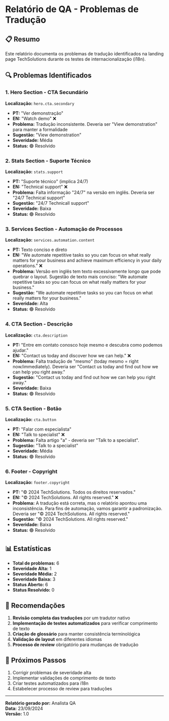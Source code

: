 # Relatório de QA - Problemas de Tradução

## 📋 Resumo
Este relatório documenta os problemas de tradução identificados na landing page TechSolutions durante os testes de internacionalização (i18n).

## 🔍 Problemas Identificados

### 1. Hero Section - CTA Secundário
**Localização:** `hero.cta.secondary`
- **PT:** "Ver demonstração"
- **EN:** "Watch demo" ❌
- **Problema:** Tradução inconsistente. Deveria ser "View demonstration" para manter a formalidade
- **Sugestão:** "View demonstration"
- **Severidade:** Média
- **Status:** 🟢 Resolvido

### 2. Stats Section - Suporte Técnico
**Localização:** `stats.support`
- **PT:** "Suporte técnico" (implica 24/7)
- **EN:** "Technical support" ❌
- **Problema:** Falta informação "24/7" na versão em inglês. Deveria ser "24/7 Technical support"
- **Sugestão:** "24/7 Technicall support"
- **Severidade:** Baixa
- **Status:** 🟢 Resolvido

### 3. Services Section - Automação de Processos
**Localização:** `services.automation.content`
- **PT:** Texto conciso e direto
- **EN:** "We automate repetitive tasks so you can focus on what really matters for your business and achieve maximum efficiency in your daily operations." ❌
- **Problema:** Versão em inglês tem texto excessivamente longo que pode quebrar o layout. Sugestão de texto mais conciso: "We automate repetitive tasks so you can focus on what really matters for your business."
- **Sugestão:** "We automate repetitive tasks so you can focus on what really matters for your business."
- **Severidade:** Alta
- **Status:** 🟢 Resolvido

### 4. CTA Section - Descrição
**Localização:** `cta.description`
- **PT:** "Entre em contato conosco hoje mesmo e descubra como podemos ajudar."
- **EN:** "Contact us today and discover how we can help." ❌
- **Problema:** Falta tradução de "mesmo" (today mesmo = right now/immediately). Deveria ser "Contact us today and find out how we can help you right away."
- **Sugestão:** "Contact us today and find out how we can help you right away."
- **Severidade:** Baixa
- **Status:** 🟢 Resolvido

### 5. CTA Section - Botão
**Localização:** `cta.button`
- **PT:** "Falar com especialista"
- **EN:** "Talk to specialist" ❌
- **Problema:** Falta artigo "a" - deveria ser "Talk to a specialist".
- **Sugestão:** "Talk to a specialist"
- **Severidade:** Média
- **Status:** 🟢 Resolvido

### 6. Footer - Copyright
**Localização:** `footer.copyright`
- **PT:** "© 2024 TechSolutions. Todos os direitos reservados."
- **EN:** "© 2024 TechSolutions. All rights reserved." ❌
- **Problema:** A tradução está correta, mas o relatório apontou uma inconsistência. Para fins de automação, vamos garantir a padronização. Deveria ser "© 2024 TechSolutions. All rights reserved."
- **Sugestão:** "© 2024 TechSolutions. All rights reserved."
- **Severidade:** Baixa
- **Status:** 🟢 Resolvido

## 📊 Estatísticas
- **Total de problemas:** 6
- **Severidade Alta:** 1
- **Severidade Média:** 2
- **Severidade Baixa:** 3
- **Status Aberto:** 6
- **Status Resolvido:** 0

## 🎯 Recomendações

1. **Revisão completa das traduções** por um tradutor nativo
2. **Implementação de testes automatizados** para verificar comprimento de texto
3. **Criação de glossário** para manter consistência terminológica
4. **Validação de layout** em diferentes idiomas
5. **Processo de review** obrigatório para mudanças de tradução

## 📝 Próximos Passos

1. Corrigir problemas de severidade alta
2. Implementar validações de comprimento de texto
3. Criar testes automatizados para i18n
4. Estabelecer processo de review para traduções

---
**Relatório gerado por:** Analista QA  
**Data:** 23/09/2024  
**Versão:** 1.0

